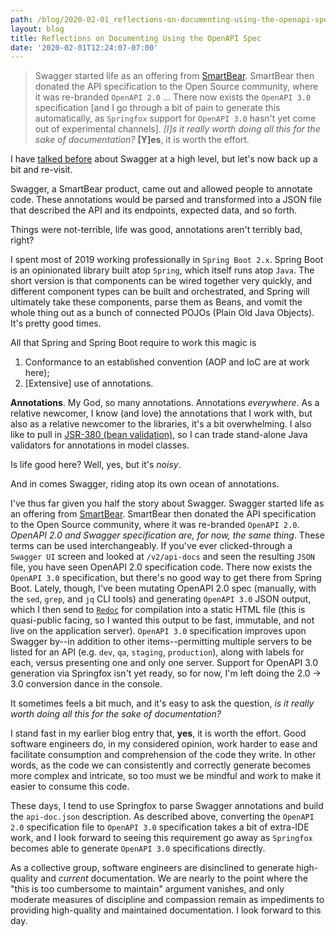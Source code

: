 ```yaml
---
path: /blog/2020-02-01_reflections-on-documenting-using-the-openapi-spec
layout: blog
title: Reflections on Documenting Using the OpenAPI Spec
date: '2020-02-01T12:24:07-07:00'
---
```

> Swagger started life as an offering from [SmartBear](https://swagger.io/solutions/getting-started-with-oas/). SmartBear then donated the API specification to the Open Source community, where it was re-branded `OpenAPI 2.0` ... There now exists the `OpenAPI 3.0` specification [and I go through a bit of pain to generate this automatically, as `Springfox` support for `OpenAPI 3.0` hasn't yet come out of experimental channels]. _[I]s it really worth doing all this for the sake of documentation?_ **[Y]es**, it is worth the effort.

I have [talked before](./2019-03-14_on-apis-swagger-or-stumble) about Swagger at a high level, but let's now back up a bit and re-visit.

Swagger, a SmartBear product, came out and allowed people to annotate code. These annotations would be parsed and transformed into a JSON file that described the API and its endpoints, expected data, and so forth.

Things were not-terrible, life was good, annotations aren't terribly bad, right?

I spent most of 2019 working professionally in `Spring Boot 2.x`. Spring Boot is an opinionated library built atop `Spring`, which itself runs atop `Java`. The short version is that components can be wired together very quickly, and different component types can be built and orchestrated, and Spring will ultimately take these components, parse them as Beans, and vomit the whole thing out as a bunch of connected POJOs (Plain Old Java Objects). It's pretty good times.

All that Spring and Spring Boot require to work this magic is
  1. Conformance to an established convention (AOP and IoC are at work here);
  1. [Extensive] use of annotations.

**Annotations**. My God, so many annotations. Annotations _everywhere_. As a relative newcomer, I know (and love) the annotations that I work with, but also as a relative newcomer to the libraries, it's a bit overwhelming. I also like to pull in [JSR-380 (bean validation)](https://beanvalidation.org/2.0/), so I can trade stand-alone Java validators for annotations in model classes.

Is life good here? Well, yes, but it's _noisy_.

And in comes Swagger, riding atop its own ocean of annotations.

I've thus far given you half the story about Swagger. Swagger started life as an offering from [SmartBear](https://swagger.io/solutions/getting-started-with-oas/). SmartBear then donated the API specification to the Open Source community, where it was re-branded `OpenAPI 2.0`. _OpenAPI 2.0 and Swagger specification are, for now, the same thing_. These terms can be used interchangeably. If you've ever clicked-through a `Swagger UI` screen and looked at `/v2/api-docs` and seen the resulting `JSON` file, you have seen OpenAPI 2.0 specification code. There now exists the `OpenAPI 3.0` specification, but there's no good way to get there from Spring Boot. Lately, though, I've been mutating OpenAPI 2.0 spec (manually, with the `sed`, `grep`, and `jq` CLI tools) and generating `OpenAPI 3.0` JSON output, which I then send to [`Redoc`](https://github.com/Redocly/redoc) for compilation into a static HTML file (this is quasi-public facing, so I wanted this output to be fast, immutable, and not live on the application server). `OpenAPI 3.0` specification improves upon Swagger by--in addition to other items--permitting multiple servers to be listed for an API (e.g. `dev`, `qa`, `staging`, `production`), along with labels for each, versus presenting one and only one server. Support for OpenAPI 3.0 generation via Springfox isn't yet ready, so for now, I'm left doing the 2.0 -> 3.0 conversion dance in the console.

It sometimes feels a bit much, and it's easy to ask the question, _is it really worth doing all this for the sake of documentation?_

I stand fast in my earlier blog entry that, **yes**, it is worth the effort. Good software engineers do, in my considered opinion, work harder to ease and facilitate consumption and comprehension of the code they write. In other words, as the code we can consistently and correctly generate becomes more complex and intricate, so too must we be mindful and work to make it easier to consume this code.

These days, I tend to use Springfox to parse Swagger annotations and build the `api-doc.json` description. As described above, converting the `OpenAPI 2.0` specification file to `OpenAPI 3.0` specification takes a bit of extra-IDE work, and I look forward to seeing this requirement go away as `Springfox` becomes able to generate `OpenAPI 3.0` specifications directly. 

As a collective group, software engineers are disinclined to generate high-quality and _current_ documentation. We are nearly to the point where the "this is too cumbersome to maintain" argument vanishes, and only moderate measures of discipline and compassion remain as impediments to providing high-quality and maintained documentation. I look forward to this day.
